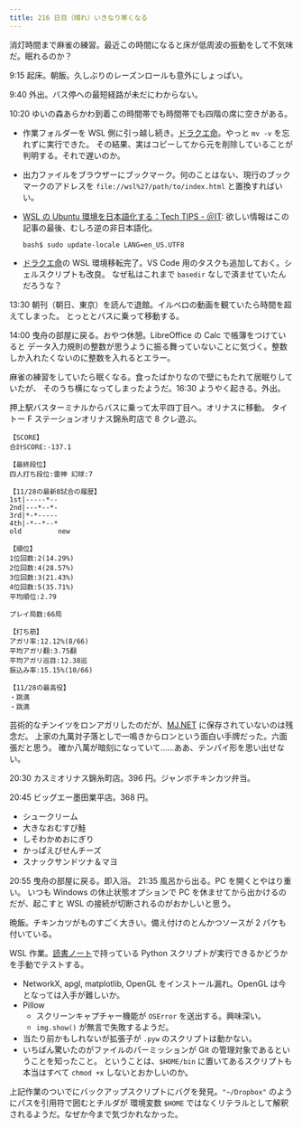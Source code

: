 ```yaml
---
title: 216 日目（晴れ）いきなり寒くなる
---
```


消灯時間まで麻雀の練習。最近この時間になると床が低周波の振動をして不気味だ。眠れるのか？

9:15 起床。朝飯。久しぶりのレーズンロールも意外にしょっぱい。

9:40 外出。バス停への最短経路が未だにわからない。

10:20 ゆいの森あらかわ到着この時間帯でも時間帯でも四階の席に空きがある。

* 作業フォルダーを WSL 側に引っ越し続き。[ドラクエ命][dqbook]。やっと `mv -v` を忘れずに実行できた。
  その結果、実はコピーしてから元を削除していることが判明する。それで遅いのか。
* 出力ファイルをブラウザーにブックマーク。何のことはない、現行のブックマークのアドレスを
  `file://wsl%27/path/to/index.html` と置換すればいい。
* [WSL の Ubuntu 環境を日本語化する：Tech TIPS - ＠IT](https://www.atmarkit.co.jp/ait/articles/1806/28/news043.html):
  欲しい情報はこの記事の最後、むしろ逆の非日本語化。

  ```console
  bash$ sudo update-locale LANG=en_US.UTF8
  ```

* [ドラクエ命][dqbook]の WSL 環境移転完了。VS Code 用のタスクも追加しておく。シェルスクリプトも改良。
  なぜ私はこれまで `basedir` なしで済ませていたんだろうな？

13:30 朝刊（朝日、東京）を読んで退館。イルベロの動画を観ていたら時間を超えてしまった。
とっととバスに乗って移動する。

14:00 曳舟の部屋に戻る。おやつ休憩。LibreOffice の Calc で帳簿をつけていると
データ入力規則の整数が思うように振る舞っていないことに気づく。整数しか入れたくないのに整数を入れるとエラー。

麻雀の練習をしていたら眠くなる。食ったばかりなので壁にもたれて居眠りしていたが、
そのうち横になってしまったようだ。16:30 ようやく起きる。外出。

押上駅バスターミナルからバスに乗って太平四丁目へ。オリナスに移動。
タイトー F ステーションオリナス錦糸町店で 8 クレ遊ぶ。

```text
【SCORE】
合計SCORE:-137.1

【最終段位】
四人打ち段位:雷神 幻球:7

【11/28の最新8試合の履歴】
1st|-----*--
2nd|---*--*-
3rd|*-*-----
4th|-*--*--*
old         new

【順位】
1位回数:2(14.29%)
2位回数:4(28.57%)
3位回数:3(21.43%)
4位回数:5(35.71%)
平均順位:2.79

プレイ局数:66局

【打ち筋】
アガリ率:12.12%(8/66)
平均アガリ翻:3.75翻
平均アガリ巡目:12.38巡
振込み率:15.15%(10/66)

【11/28の最高役】
・跳満
・跳満
```

芸術的なチンイツをロンアガリしたのだが、[MJ.NET] に保存されていないのは残念だ。
上家の九萬対子落としで一鳴きからロンという面白い手牌だった。六面張だと思う。
確か八萬が暗刻になっていて……ああ、テンパイ形を思い出せない。

20:30 カスミオリナス錦糸町店。396 円。ジャンボチキンカツ弁当。

20:45 ビッグエー墨田業平店。368 円。

* シュークリーム
* 大きなおむすび鮭
* しそわかめおにぎり
* かっぱえびせんチーズ
* スナックサンドツナ＆マヨ

20:55 曳舟の部屋に戻る。即入浴。 21:35 風呂から出る。PC を開くとやはり重い。
いつも Windows の休止状態オプションで PC を休ませてから出かけるのだが、起こすと WSL の接続が切断されるのがおかしいと思う。

晩飯。チキンカツがものすごく大きい。備え付けのとんかつソースが 2 パケも付いている。

WSL 作業。[読書ノート][note]で持っている Python スクリプトが実行できるかどうかを手動でテストする。

* NetworkX, apgl, matplotlib, OpenGL をインストール漏れ。OpenGL は今となっては入手が難しいか。
* Pillow
  * スクリーンキャプチャー機能が `OSError` を送出する。興味深い。
  * `img.show()` が無言で失敗するようだ。
* 当たり前かもしれないが拡張子が `.pyw` のスクリプトは動かない。
* いちばん驚いたのがファイルのパーミッションが Git の管理対象であるということを知ったこと。
  ということは、`$HOME/bin` に置いてあるスクリプトも本当はすべて `chmod +x` しないとおかしいのか。

上記作業のついでにバックアップスクリプトにバグを発見。`"~/Dropbox"` のようにパスを引用符で囲むとチルダが
環境変数 `$HOME` ではなくリテラルとして解釈されるようだ。なぜか今まで気づかれなかった。

[dqbook]: https://showa-yojyo.github.io/dqbook/
[mj.net]: https://www.sega-mj.net/mjac_p/mjlogin/login.jsp
[note]: https://showa-yojyo.github.io/notebook/

